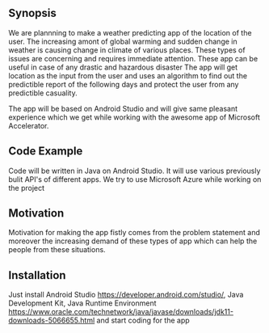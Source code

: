 ## Synopsis

We are plannning to make a weather predicting app of the location of the user.
The increasing amont of global warming and sudden change in weather is causing change in climate of various places.
These types of issues are concerning and requires immediate attention. These app can be useful in case of any drastic 
and hazardous disaster
The app will get location as the input from the user and uses an algorithm to find out the predictible report of the following days and protect the user from any predictible casuality.

The app will be based on Android Studio and will give same pleasant experience which we get while working with the awesome app of Microsoft Accelerator.


## Code Example

Code will be written in Java on Android Studio. It will use various previously bulit API's of different apps.
We try to use Microsoft Azure while working on the project 

## Motivation

Motivation for making the app fistly comes from the problem statement and moreover the increasing demand of these types of app which can help the people from these situations.

## Installation

Just install Android Studio https://developer.android.com/studio/,
Java Development Kit, Java Runtime Environment https://www.oracle.com/technetwork/java/javase/downloads/jdk11-downloads-5066655.html 
and start coding for the app
